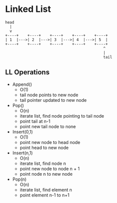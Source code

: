 # Linked List

```
head
  |
  v
+----+    +----+    +----+    +----+    +----+
| 1  |--->| 2  |--->| 3  |--->| 4  |--->| 5  |
+----+    +----+    +----+    +----+    +----+
                                            ^
                                            |
                                            tail
```

## LL Operations

- Append()
  - O(1)
  - tail node points to new node
  - tail pointer updated to new node
- Pop()
  - O(n)
  - iterate list, find node pointing to tail node
  - point tail at n-1
  - point new tail node to none
- Insert(0,1)
  - O(1)
  - point new node to head node
  - point head to new node
- Insert(n,1)
  - O(n)
  - iterate list, find node n
  - point new node to node n + 1
  - point node n to new node
- Pop(n)
  - O(n)
  - iterate list, find element n
  - point element n-1 to n+1